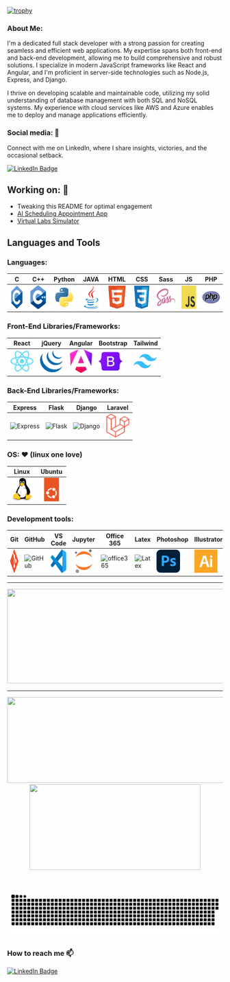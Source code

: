[![trophy](https://github-profile-trophy.vercel.app/?username=rohitprofc&title=Stars,Followers,Commits,Repositories,MultipleLang,PullRequest&theme=onedark)](https://github.com/ryo-ma/github-profile-trophy)

### About Me:   

I'm a dedicated full stack developer with a strong passion for creating seamless and efficient web applications. My expertise spans both front-end and back-end development, allowing me to build comprehensive and robust solutions. I specialize in modern JavaScript frameworks like React and Angular, and I'm proficient in server-side technologies such as Node.js, Express, and Django.

I thrive on developing scalable and maintainable code, utilizing my solid understanding of database management with both SQL and NoSQL systems. My experience with cloud services like AWS and Azure enables me to deploy and manage applications efficiently.
  
 
### Social media: 📡   

Connect with me on LinkedIn, where I share insights, victories, and the occasional setback. 

[![LinkedIn Badge](https://img.shields.io/badge/LinkedIn-0077B5?style=for-the-badge&logo=linkedin&logoColor=white)](https://www.linkedin.com/in/rohitprofc/)

<!-- ## Competitions: 🥇

### Algorithms [LeetCode](https://leetcode.com/sammorozov/)

### CTF's

| CTF | Result | Team | Date |
|-----|-----|-----|-----|
|BSidesSF CTF|soon...|movie43|05/24|
|CIT@CTF|top 6%|undermouses|04/2024|
|Space HeroesCTF| top 23% | check_yor_mom |04/2024|
|swampCTF|top 17%|check_your_mouse |03/2024|
|wolvCTF|top 31%| undermouses|03/2024|
|ethernautCTF|out of competition|solo|03/2024|
|osuCTF|top 35%| undermouses |02/2024|
|vksCTF|top 15%| Solo played |09/2023| -->



## Working on: 🚀

- Tweaking this README for optimal engagement 
- [AI Scheduling Appointment App](https://github.com/rohitprofc/ai-appointment-app) 
- [Virtual Labs Simulator](https://github.com/rohitprofc/virtual-labs)

## Languages and Tools 
<div>

### Languages:
| C | C++ | Python | JAVA | HTML | CSS | Sass | JS | PHP | 
|---|-----|--------|------|------|-----|------|----|-----| 
| <img src="https://github.com/devicons/devicon/blob/master/icons/c/c-original.svg" height="55" width="55" alt="C"/>  | <img src="https://github.com/devicons/devicon/blob/master/icons/cplusplus/cplusplus-original.svg" height="55" width="55" alt="C++"/>  | <img src="https://github.com/devicons/devicon/blob/master/icons/python/python-original.svg" height="55" width="55" alt="python"/>  | <img src="https://github.com/devicons/devicon/blob/master/icons/java/java-original.svg" height="55" width="55" alt="JAVA"/>  | <img src="https://github.com/devicons/devicon/blob/master/icons/html5/html5-original.svg" height="55" width="55" alt="HTML"/>  | <img src="https://github.com/devicons/devicon/blob/master/icons/css3/css3-original.svg" height="55" width="55" alt="CSS"/>  | <img src="https://github.com/devicons/devicon/blob/master/icons/sass/sass-original.svg" height="55" width="55" alt="Sass"/>  | <img src="https://github.com/devicons/devicon/blob/master/icons/javascript/javascript-original.svg" height="55" width="55" alt="JS"/>  | <img src="https://github.com/devicons/devicon/blob/master/icons/php/php-original.svg" height="55" width="55" alt="PHP"/>  |  

  

### Front-End Libraries/Frameworks:

| React | jQuery | Angular | Bootstrap | Tailwind |
|-------|--------|---------|-----------|----------|
|  <img src="https://github.com/devicons/devicon/blob/master/icons/react/react-original.svg" title="React"  alt="React" width="55" height="55"/>| <img src="https://github.com/devicons/devicon/blob/master/icons/jquery/jquery-original.svg" title="jQuery"  alt="jQuery" width="55" height="55"/>|<img src="https://github.com/devicons/devicon/blob/master/icons/angular/angular-original.svg" title="Angular"  alt="Angular" width="55" height="55"/>|<img src="https://github.com/devicons/devicon/blob/master/icons/bootstrap/bootstrap-original.svg" title="Bootstrap"  alt="Bootstrap" width="55" height="55"/>|  <img src="https://github.com/devicons/devicon/blob/master/icons/tailwindcss/tailwindcss-original.svg" title="Tailwind CSS"  alt="Tailwind CSS" width="55" height="55"/>|

### Back-End Libraries/Frameworks:

| Express | Flask | Django | Laravel |
|---------|-------|--------|---------|
|<img src="https://res.cloudinary.com/dtdhmbtcg/image/upload/v1717315041/express_xnsbo0.png" title="Express" alt="Express" width="55" height="55"/>|<img src="https://res.cloudinary.com/dtdhmbtcg/image/upload/v1717315042/flask_ov94bq.png" title="Flask" alt="Flask" width="55" height="55"/>|<img src="https://res.cloudinary.com/dtdhmbtcg/image/upload/v1717315041/django_czkqax.png" title="Django" alt="Django" width="55" height="55"/>|<img src="https://github.com/devicons/devicon/blob/master/icons/laravel/laravel-original.svg" title="Laravel" alt="Laravel" width="55" height="55"/>|

### OS: ❤️ (linux one love)

| Linux | Ubuntu |
|-------|--------|
| <img src="https://github.com/devicons/devicon/blob/master/icons/linux/linux-original.svg" title="Linux" alt="Linux" width="55" height="55"/> | <img src="https://github.com/devicons/devicon/blob/master/icons/ubuntu/ubuntu-original.svg" title="Ubuntu" alt="Ubuntu" width="55" height="55"/> |

### Development tools:
| Git | GitHub | VS Code | Jupyter | Office 365 | Latex | Photoshop | Illustrator |
|-----|--------|---------|---------|------------|-------|-----------|-------------|
|<img src="https://github.com/devicons/devicon/blob/master/icons/git/git-original.svg" title="Git" alt="Git" width="55" height="55"/>|<img src="https://res.cloudinary.com/dtdhmbtcg/image/upload/v1717315041/github-mark-white_ozjbrg.png" title="GitHub" alt="GitHub" width="55" height="55"/>|<img src="https://github.com/devicons/devicon/blob/master/icons/vscode/vscode-original.svg" title="vscode" alt="vscode" width="55" height="55"/>|<img src="https://github.com/devicons/devicon/blob/master/icons/jupyter/jupyter-original.svg" title="Jupyter" alt="Jupyter" width="55" height="55"/>|<img src="https://res.cloudinary.com/dtdhmbtcg/image/upload/v1717313305/Microsoft_365__2022_.svg_lfzbte.png" title="office365" alt="office365" width="55" height="55"/>|<img src="https://res.cloudinary.com/dtdhmbtcg/image/upload/v1717315042/LaTeX_project_logo_bird.svg_wgfx2h.png" title="Latex" alt="Latex" width="55" height="55"/>|<img src="https://github.com/devicons/devicon/blob/master/icons/photoshop/photoshop-original.svg" title="photoshop" alt="photoshop" width="55" height="55"/>|<img src="https://github.com/devicons/devicon/blob/master/icons/illustrator/illustrator-plain.svg" title="illustrator" alt="illustrator" width="55" height="55"/>|

<!--

### It's not technology, but I use it. The section will be changed soon.:
  <img src="https://github.com/devicons/devicon/blob/master/icons/latex/latex-original.svg" title="Latex" alt="Latex" width="40" width="30" height="30"/>
  <img src="https://github.com/devicons/devicon/blob/master/icons/ssh/ssh-original.svg" title="ssh" alt="ssh" width="30" height="30"/>
  <img src="https://github.com/devicons/devicon/blob/master/icons/xml/xml-original.svg" title="xml" alt="xml" width="30" height="30"/>
  <img src="https://github.com/devicons/devicon/blob/master/icons/yaml/yaml-original.svg" title="yaml" alt="yaml" width="30" height="30"/>
  <img src="https://github.com/devicons/devicon/blob/master/icons/json/json-original.svg" title="json" alt="json" width="30" height="30"/>
  <img src="https://github.com/devicons/devicon/blob/master/icons/vscode/vscode-original-wordmark.svg" title="vsc" alt="vsc" width="30" height="30"/>
  <img src="https://github.com/devicons/devicon/blob/master/icons/pycharm/pycharm-original.svg" title="PC" alt="PC" width="30" height="30"/>
  <img src="https://github.com/devicons/devicon/blob/master/icons/clion/clion-original.svg" title="cl" alt="CL" width="30" height="30"/>
  <img src="https://github.com/devicons/devicon/blob/master/icons/datagrip/datagrip-original.svg" title="dg" alt="dg" width="30" height="30"/>  
  <img src="https://github.com/devicons/devicon/blob/master/icons/gitlab/gitlab-original-wordmark.svg" title="GitLab" alt="GitLab" width="30" height="30"/>
  <img src="https://github.com/devicons/devicon/blob/master/icons/confluence/confluence-original-wordmark.svg" title="Confluence" alt="Confluence" width="30" height="30"/>
  <img src="https://github.com/devicons/devicon/blob/master/icons/jira/jira-original-wordmark.svg" title="Jira" alt="Jira" width="30" height="30"/>
--> 
</div>

---

  
<p align="center">
  <img width="800" height="220" src="https://streak-stats.demolab.com?user=rohitprofc&theme=highcontrast&hide_border=true&border_radius=5&card_width=800">
</p>


---

<p align="center">
  <img width="600" height="200" src="https://github-readme-stats.vercel.app/api?username=rohitprofc&show_icons=true&theme=vision-friendly-dark">
  <img width="400" height="200" src="https://github-readme-stats.vercel.app/api/top-langs/?username=rohitprofc&size_weight=0.15&count_weight=0.5&layout=compact&theme=vision-friendly-dark">
</p>

<div id="header" align="center">
  <img src="https://komarev.com/ghpvc/?username=rohitprofc&style=for-the-badge&color=orange" alt=""/>
</div>

<p align="center">
 <img width="1000" src="assets/github-snake.svg" alt="snake"/>
</p>

### How to reach me :mailbox:
[![LinkedIn Badge](https://img.shields.io/badge/LinkedIn-0077B5?style=for-the-badge&logo=linkedin&logoColor=white)](https://www.linkedin.com/in/rohitprofc/)